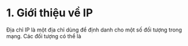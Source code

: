 # 1. Giới thiệu về IP
Địa chỉ IP là một địa chỉ dùng để định danh cho một số đối tượng trong mạng. Các đối tượng có thể là 
